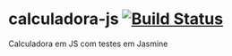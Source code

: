 # calculadora-js [![Build Status](https://travis-ci.com/JessicaPrior/calculadora-js.svg?branch=main)](https://travis-ci.com/JessicaPrior/calculadora-js)
Calculadora em JS com testes em Jasmine
